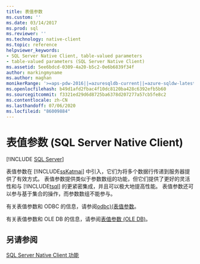 ```yaml
---
title: 表值参数
ms.custom: ''
ms.date: 03/14/2017
ms.prod: sql
ms.reviewer: ''
ms.technology: native-client
ms.topic: reference
helpviewer_keywords:
- SQL Server Native Client, table-valued parameters
- table-valued parameters (SQL Server Native Client)
ms.assetid: 5ee6bdcd-0309-4a20-b5c2-0e6b6839f34f
author: markingmyname
ms.author: maghan
monikerRange: '>=aps-pdw-2016||=azuresqldb-current||=azure-sqldw-latest||>=sql-server-2016||=sqlallproducts-allversions||>=sql-server-linux-2017||=azuresqldb-mi-current'
ms.openlocfilehash: b49d1afd2fbac4f10dc8120ba428c6392efb5b60
ms.sourcegitcommit: f3321ed29d6d8725ba6378d207277a57cb5fe8c2
ms.contentlocale: zh-CN
ms.lasthandoff: 07/06/2020
ms.locfileid: "86009884"
---
```

# <a name="table-valued-parameters-sql-server-native-client"></a>表值参数 (SQL Server Native Client)
[!INCLUDE [SQL Server](../../../includes/applies-to-version/sql-asdb-asdbmi-asa-pdw.md)]

  表值参数在 [!INCLUDE[ssKatmai](../../../includes/sskatmai-md.md)] 中引入，它们为将多个数据行传递到服务器提供了有效方式。 表值参数提供类似于参数数组的功能，但它们提供了更好的灵活性和与 [!INCLUDE[tsql](../../../includes/tsql-md.md)] 的更紧密集成，并且可以极大地提高性能。 表值参数还可以参与基于集合的操作，而参数数组不能参与。  
  
 有关表值参数和 ODBC 的信息，请参阅[odbc&#41;&#40;表值参数](../../../relational-databases/native-client-odbc-table-valued-parameters/table-valued-parameters-odbc.md)。  
  
 有关表值参数和 OLE DB 的信息，请参阅[表值参数 (OLE DB)](../../../relational-databases/native-client-ole-db-table-valued-parameters/table-valued-parameters-ole-db.md)。  
  
## <a name="see-also"></a>另请参阅  
 [SQL Server Native Client 功能](../../../relational-databases/native-client/features/sql-server-native-client-features.md)  
  
  
